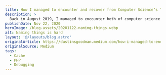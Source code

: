 ```yaml
---
title: How I managed to encounter and recover from Computer Science’s Two Hardest Problems
description: >
  Back in August 2019, I managed to encounter both of computer science’s hardest problems: (1) cache invalidation and (2) naming things, while trying to do something relatively simple. I wanted to share my experience and the lessons I learned from that situation.
publishDate: Nov 22, 2020
heroImage: /blog-assets/20201122-naming-things.webp
alt: Naming things is hard
layout: '@/layouts/blog.astro'
originalArticle: https://dustinsgoodman.medium.com/how-i-managed-to-encounter-and-recover-from-computer-sciences-two-hardest-problems-83f108b8dd1
originalSource: Medium
tags:
  - Cache
  - PHP
  - Debugging
---
```

